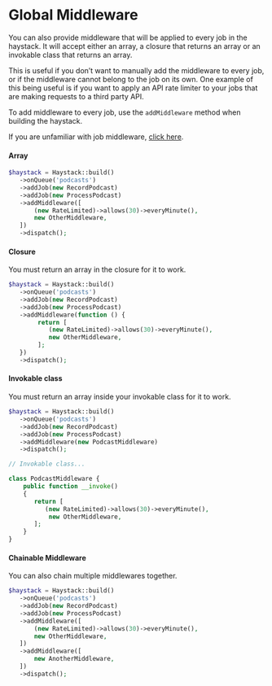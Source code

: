 # Global Middleware

You can also provide middleware that will be applied to every job in the haystack. It will accept either an array, a closure that returns an array or an invokable class that returns an array.&#x20;

This is useful if you don’t want to manually add the middleware to every job, or if the middleware cannot belong to the job on its own. One example of this being useful is if you want to apply an API rate limiter to your jobs that are making requests to a third party API.&#x20;

To add middleware to every job, use the `addMiddleware` method when building the haystack.

If you are unfamiliar with job middleware, [click here](https://laravel.com/docs/queues#job-middleware).

#### Array

```php
$haystack = Haystack::build()
   ->onQueue('podcasts')
   ->addJob(new RecordPodcast) 
   ->addJob(new ProcessPodcast)
   ->addMiddleware([
       (new RateLimited)->allows(30)->everyMinute(),
       new OtherMiddleware,
   ])
   ->dispatch();
```

#### Closure

You must return an array in the closure for it to work.

```php
$haystack = Haystack::build()
   ->onQueue('podcasts')
   ->addJob(new RecordPodcast) 
   ->addJob(new ProcessPodcast)
   ->addMiddleware(function () {
        return [
           (new RateLimited)->allows(30)->everyMinute(),
           new OtherMiddleware,
        ];
   })
   ->dispatch();
```

#### Invokable class

You must return an array inside your invokable class for it to work.

```php
$haystack = Haystack::build()
   ->onQueue('podcasts')
   ->addJob(new RecordPodcast) 
   ->addJob(new ProcessPodcast)
   ->addMiddleware(new PodcastMiddleware)
   ->dispatch();

// Invokable class...

class PodcastMiddleware {
    public function __invoke()
    {
       return [
          (new RateLimited)->allows(30)->everyMinute(),
           new OtherMiddleware,
       ];
    }
}
```

#### Chainable Middleware

You can also chain multiple middlewares together.

```php
$haystack = Haystack::build()
   ->onQueue('podcasts')
   ->addJob(new RecordPodcast) 
   ->addJob(new ProcessPodcast)
   ->addMiddleware([
       (new RateLimited)->allows(30)->everyMinute(),
       new OtherMiddleware,
   ])
   ->addMiddleware([
       new AnotherMiddleware,
   ])
   ->dispatch();
```
